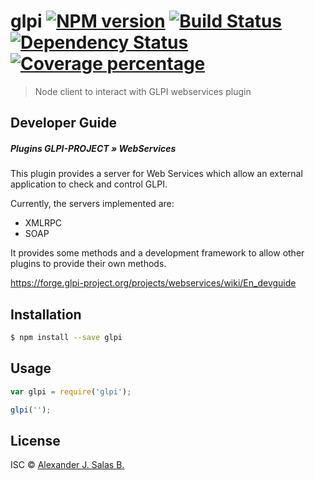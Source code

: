 # glpi [![NPM version][npm-image]][npm-url] [![Build Status][travis-image]][travis-url] [![Dependency Status][daviddm-image]][daviddm-url] [![Coverage percentage][coveralls-image]][coveralls-url]
> Node client to interact with GLPI webservices plugin

## Developer Guide
##### Plugins GLPI-PROJECT » WebServices

This plugin provides a server for Web Services which allow an external application to check and control GLPI.

Currently, the servers implemented are:
* XMLRPC
* SOAP

It provides some methods and a development framework to allow other plugins to provide their own methods.

https://forge.glpi-project.org/projects/webservices/wiki/En_devguide

## Installation

```sh
$ npm install --save glpi
```

## Usage

```js
var glpi = require('glpi');

glpi('');
```
## License

ISC © [Alexander J. Salas B.](http://ajsb85.com)


[npm-image]: https://badge.fury.io/js/glpi.svg
[npm-url]: https://npmjs.org/package/glpi
[travis-image]: https://travis-ci.org/ajsb85/npm-glpi.svg?branch=master
[travis-url]: https://travis-ci.org/ajsb85/npm-glpi
[daviddm-image]: https://david-dm.org/ajsb85/npm-glpi.svg?theme=shields.io
[daviddm-url]: https://david-dm.org/ajsb85/npm-glpi
[coveralls-image]: https://coveralls.io/repos/ajsb85/npm-glpi/badge.svg
[coveralls-url]: https://coveralls.io/r/ajsb85/npm-glpi
